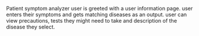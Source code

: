 Patient symptom analyzer
user is greeted with a user information page.
user enters their symptoms and gets matching diseases as an output.
user can view precautions, tests they might need to take and description of the disease they select.
